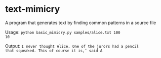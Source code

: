# text-mimicry
A program that generates text by finding common patterns in a source file

Usage: <code>python basic_mimicry.py samples/alice.txt 100 10</code>

Output: <code>I never thought Alice. One of the jurors had a pencil that squeaked. This of course it is,’ said A</code>

